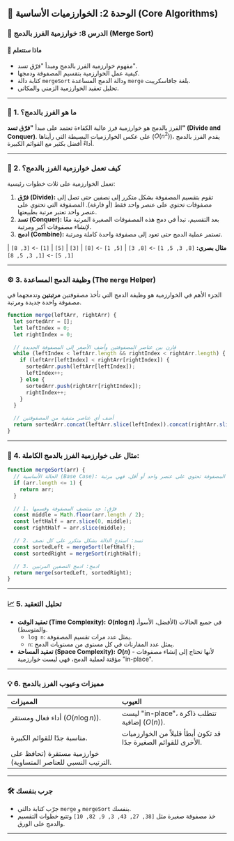 ## 🧠 الوحدة 2: الخوارزميات الأساسية (Core Algorithms)

### 📘 الدرس 8: خوارزمية الفرز بالدمج (Merge Sort)

#### 🧠 **ماذا ستتعلم**
* مفهوم خوارزمية الفرز بالدمج ومبدأ "فرّق تسد".
* كيفية عمل الخوارزمية بتقسيم المصفوفة ودمجها.
* كتابة دالة `mergeSort` ودالة الدمج المساعدة `merge` بلغة جافاسكريبت.
* تحليل تعقيد الخوارزمية الزمني والمكاني.

---
### 📝 1. ما هو الفرز بالدمج؟
الفرز بالدمج هو خوارزمية فرز عالية الكفاءة تعتمد على مبدأ **"فرّق تسد" (Divide and Conquer)**. على عكس الخوارزميات البسيطة التي رأيناها ($O(n^2)$)، يقدم الفرز بالدمج أداءً أفضل بكثير مع القوائم الكبيرة.

---
### 👣 2. كيف تعمل خوارزمية الفرز بالدمج؟
تعمل الخوارزمية على ثلاث خطوات رئيسية:
1.  **فرّق (Divide):** تقوم بتقسيم المصفوفة بشكل متكرر إلى نصفين حتى تصل إلى مصفوفات تحتوي على عنصر واحد فقط (أو فارغة). المصفوفة التي تحتوي على عنصر واحد تعتبر مرتبة بطبيعتها.
2.  **تسد (Conquer):** بعد التقسيم، تبدأ في دمج هذه المصفوفات الصغيرة المرتبة معًا لإنشاء مصفوفات أكبر ومرتبة.
3.  **ادمج (Combine):** تستمر عملية الدمج حتى تعود إلى مصفوفة واحدة كاملة ومرتبة.

**مثال بصري:**
`[8, 3, 5, 1]` -> `[8, 3]` | `[5, 1]` -> `[8]` | `[3]` | `[5]` | `[1]` -> `[3, 8]` | `[1, 5]` -> `[1, 3, 5, 8]`

---
### ⚙️ 3. وظيفة الدمج المساعدة (The `merge` Helper)
الجزء الأهم في الخوارزمية هو وظيفة الدمج التي تأخذ مصفوفتين **مرتبتين** وتدمجهما في مصفوفة واحدة جديدة ومرتبة.

```javascript
function merge(leftArr, rightArr) {
  let sortedArr = [];
  let leftIndex = 0;
  let rightIndex = 0;

  // قارن بين عناصر المصفوفتين وأضف الأصغر إلى المصفوفة الجديدة
  while (leftIndex < leftArr.length && rightIndex < rightArr.length) {
    if (leftArr[leftIndex] < rightArr[rightIndex]) {
      sortedArr.push(leftArr[leftIndex]);
      leftIndex++;
    } else {
      sortedArr.push(rightArr[rightIndex]);
      rightIndex++;
    }
  }

  // أضف أي عناصر متبقية من المصفوفتين
  return sortedArr.concat(leftArr.slice(leftIndex)).concat(rightArr.slice(rightIndex));
}
```

---
### 📝 4. مثال على خوارزمية الفرز بالدمج الكاملة:

```javascript
function mergeSort(arr) {
  // الحالة الأساسية (Base Case): إذا كانت المصفوفة تحتوي على عنصر واحد أو أقل، فهي مرتبة
  if (arr.length <= 1) {
    return arr;
  }

  // 1. فرّق: جد منتصف المصفوفة وقسمها
  const middle = Math.floor(arr.length / 2);
  const leftHalf = arr.slice(0, middle);
  const rightHalf = arr.slice(middle);

  // 2. تسد: استدعِ الدالة بشكل متكرر على كل نصف
  const sortedLeft = mergeSort(leftHalf);
  const sortedRight = mergeSort(rightHalf);

  // 3. ادمج: ادمج النصفين المرتبين
  return merge(sortedLeft, sortedRight);
}
```

---
### 📈 5. تحليل التعقيد
* **تعقيد الوقت (Time Complexity):** **$O(n \log n)$** في جميع الحالات (الأفضل، الأسوأ، والمتوسط).
    * `log n`: يمثل عدد مرات تقسيم المصفوفة.
    * `n`: يمثل عدد المقارنات في كل مستوى من مستويات الدمج.
* **تعقيد المساحة (Space Complexity):** **$O(n)$** - لأنها تحتاج إلى إنشاء مصفوفات مؤقتة لعملية الدمج، فهي ليست خوارزمية "in-place".

---
### 💡 6. مميزات وعيوب الفرز بالدمج

| المميزات | العيوب |
| :--- | :--- |
| أداء فعال ومستقر ($O(n \log n)$). | ليست "in-place"، تتطلب ذاكرة إضافية ($O(n)$). |
| مناسبة جدًا للقوائم الكبيرة. | قد تكون أبطأ قليلاً من الخوارزميات الأخرى للقوائم الصغيرة جدًا. |
| خوارزمية مستقرة (تحافظ على الترتيب النسبي للعناصر المتساوية). | |

---
### 🛠️ جرب بنفسك
* جرّب كتابة دالتي `merge` و `mergeSort` بنفسك.
* خذ مصفوفة صغيرة مثل `[38, 27, 43, 3, 9, 82, 10]` وتتبع خطوات التقسيم والدمج على الورق.

---